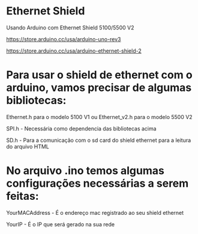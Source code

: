 # Ethernet Shield

Usando Arduino com Ethernet Shield 5100/5500 V2

https://store.arduino.cc/usa/arduino-uno-rev3

https://store.arduino.cc/usa/arduino-ethernet-shield-2

# Para usar o shield de ethernet com o arduino, vamos precisar de algumas bibliotecas: 

Ethernet.h para o modelo 5100 V1
ou
Ethernet_v2.h para o modelo 5500 V2

SPI.h - Necessária como dependencia das bibliotecas acima

SD.h - Para a comunicação com o sd card do shield ethernet para a leitura do arquivo HTML

# No arquivo .ino temos algumas configurações necessárias a serem feitas:

YourMACAddress - É o endereço mac registrado ao seu shield ethernet

YourIP - É o IP que será gerado na sua rede
